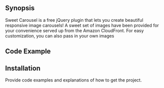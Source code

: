 ## Synopsis

Sweet Carousel is a free jQuery plugin that lets you create beautiful responsive image carousels! A sweet set of images have been provided for your convenience served up from the Amazon CloudFront. For easy customization, you can also pass in your own images

## Code Example

## Installation

Provide code examples and explanations of how to get the project.
